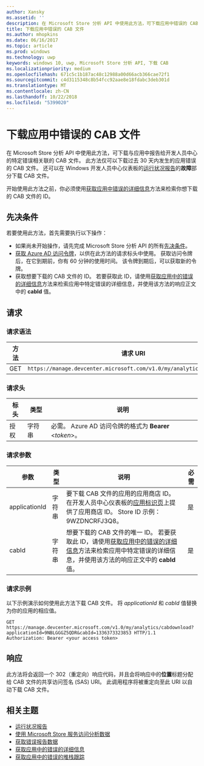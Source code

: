 ```yaml
---
author: Xansky
ms.assetid: ''
description: 在 Microsoft Store 分析 API 中使用此方法，可下载应用中错误的 CAB 文件。
title: 下载应用中错误的 CAB 文件
ms.author: mhopkins
ms.date: 06/16/2017
ms.topic: article
ms.prod: windows
ms.technology: uwp
keywords: windows 10, uwp, Microsoft Store 分析 API, 下载 CAB
ms.localizationpriority: medium
ms.openlocfilehash: 671c5c1b187ac48c12988a00d66acb366cae72f1
ms.sourcegitcommit: c4d3115348c8b54fcc92aae8e18fdabc3deb301d
ms.translationtype: MT
ms.contentlocale: zh-CN
ms.lasthandoff: 10/22/2018
ms.locfileid: "5399020"
---
```

# <a name="download-the-cab-file-for-an-error-in-your-app"></a>下载应用中错误的 CAB 文件

在 Microsoft Store 分析 API 中使用此方法，可下载与应用中报告给开发人员中心的特定错误相关联的 CAB 文件。 此方法仅可以下载过去 30 天内发生的应用错误的 CAB 文件。 还可以在 Windows 开发人员中心仪表板的[运行状况报告](../publish/health-report.md)的**故障**部分下载 CAB 文件。

开始使用此方法之前，你必须使用[获取应用中错误的详细信息](get-details-for-an-error-in-your-app.md)方法来检索你想下载的 CAB 文件的 ID。

## <a name="prerequisites"></a>先决条件


若要使用此方法，首先需要执行以下操作：

* 如果尚未开始操作，请先完成 Microsoft Store 分析 API 的所有[先决条件](access-analytics-data-using-windows-store-services.md#prerequisites)。
* [获取 Azure AD 访问令牌](access-analytics-data-using-windows-store-services.md#obtain-an-azure-ad-access-token)，以供在此方法的请求标头中使用。 获取访问令牌后，在它到期前，你有 60 分钟的使用时间。 该令牌到期后，可以获取新的令牌。
* 获取想要下载的 CAB 文件的 ID。 若要获取此 ID，请使用[获取应用中的错误的详细信息](get-details-for-an-error-in-your-app.md)方法来检索应用中特定错误的详细信息，并使用该方法的响应正文中的 **cabId** 值。

## <a name="request"></a>请求


### <a name="request-syntax"></a>请求语法

| 方法 | 请求 URI                                                          |
|--------|----------------------------------------------------------------------|
| GET    | ```https://manage.devcenter.microsoft.com/v1.0/my/analytics/cabdownload``` |


### <a name="request-header"></a>请求头

| 标头        | 类型   | 说明                                                                 |
|---------------|--------|-----------------------------------------------------------------------------|
| 授权 | 字符串 | 必需。 Azure AD 访问令牌的格式为 **Bearer** &lt;*token*&gt;。 |


### <a name="request-parameters"></a>请求参数

| 参数        | 类型   |  说明      |  必需  |
|---------------|--------|---------------|------|
| applicationId | 字符串 | 要下载 CAB 文件的应用的应用商店 ID。 在开发人员中心仪表板的[应用标识页](../publish/view-app-identity-details.md)上提供了应用商店 ID。 Store ID 示例：9WZDNCRFJ3Q8。 |  是  |
| cabId | 字符串 | 想要下载的 CAB 文件的唯一 ID。 若要获取此 ID，请使用[获取应用中的错误的详细信息](get-details-for-an-error-in-your-app.md)方法来检索应用中特定错误的详细信息，并使用该方法的响应正文中的 **cabId** 值。 |  是  |

 
### <a name="request-example"></a>请求示例

以下示例演示如何使用此方法下载 CAB 文件。 将 *applicationId* 和 *cabId* 值替换为你的应用的相应值。

```syntax
GET https://manage.devcenter.microsoft.com/v1.0/my/analytics/cabdownload?applicationId=9NBLGGGZ5QDR&cabId=1336373323853 HTTP/1.1
Authorization: Bearer <your access token>
```

## <a name="response"></a>响应

此方法将会返回一个 302（重定向）响应代码，并且会将响应中的**位置**标题分配给 CAB 文件的共享访问签名 (SAS) URI。 此调用程序将被重定向至此 URI 以自动下载 CAB 文件。

## <a name="related-topics"></a>相关主题

* [运行状况报告](../publish/health-report.md)
* [使用 Microsoft Store 服务访问分析数据](access-analytics-data-using-windows-store-services.md)
* [获取错误报告数据](get-error-reporting-data.md)
* [获取应用中的错误的详细信息](get-details-for-an-error-in-your-app.md)
* [获取应用中的错误的堆栈跟踪](get-the-stack-trace-for-an-error-in-your-app.md)
